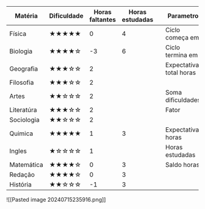 
| Matéria    | Dificuldade | Horas faltantes | Horas estudadas |     | Parametro               | Valor      |
| ---------- | ----------- | --------------- | --------------- | --- | ----------------------- | ---------- |
| Física     | ★★★★★       | 0               | 4               |     | Ciclo começa em         | 08/07/2024 |
| Biologia   | ★★★★☆       | -3              | 6               |     | Ciclo termina em        | 15/07/2024 |
| Geografia  | ★★★☆☆       | 2               |                 |     | Expectativa total horas | 30         |
| Filosofia  | ★★★☆☆       | 2               |                 |     |                         |            |
| Artes      | ★★☆☆☆       | 2               |                 |     | Soma dificuldades       | 38         |
| Literatúra | ★★★☆☆       | 2               |                 |     | Fator                   | 0.79       |
| Sociologia | ★★☆☆☆       | 2               |                 |     |                         |            |
| Quimica    | ★★★★★       | 1               | 3               |     | Expectativa horas       | 30         |
| Ingles     | ★☆☆☆☆       | 1               |                 |     | Horas estudadas         | 22         |
| Matemática | ★★★★☆       | 0               | 3               |     | Saldo horas             | -8         |
| Redação    | ★★★★☆       | 0               | 3               |     |                         |            |
| História   | ★★☆☆☆       | -1              | 3               |     |                         |            |
![[Pasted image 20240715235916.png]]
